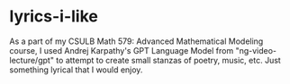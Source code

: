 # lyrics-i-like

As a part of my CSULB Math 579: Advanced Mathematical Modeling course, I used Andrej Karpathy's GPT Language Model from "ng-video-lecture/gpt" to attempt to create small stanzas of poetry, music, etc. Just something lyrical that I would enjoy. 
